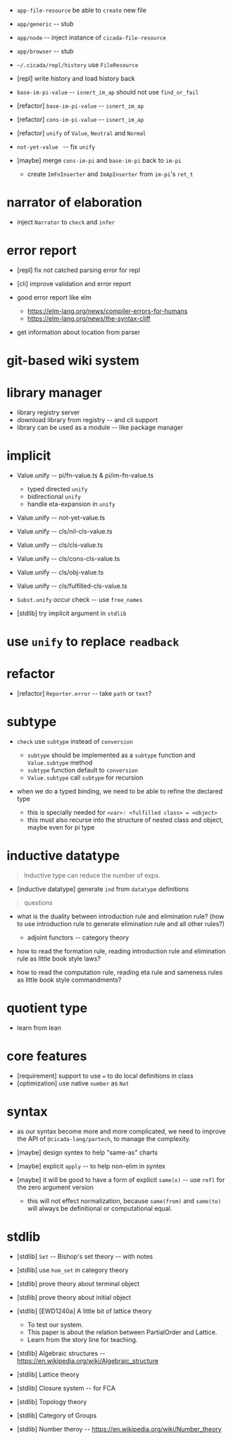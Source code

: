 - `app-file-resource` be able to `create` new file

- `app/generic` -- stub
- `app/node` -- inject instance of `cicada-file-resource`
- `app/browser` -- stub

- `~/.cicada/repl/history` use `FileResource`

- [repl] write history and load history back

- `base-im-pi-value` -- `isnert_im_ap` should not use `find_or_fail`

- [refactor] `base-im-pi-value` -- `isnert_im_ap`
- [refactor] `cons-im-pi-value` -- `isnert_im_ap`

- [refactor] `unify` of `Value`, `Neutral` and `Normal`

- `not-yet-value ` -- fix `unify`

- [maybe] merge `cons-im-pi` and `base-im-pi` back to `im-pi`

  - create `ImFnInserter` and `ImApInserter` from `im-pi`'s `ret_t`

# narrator of elaboration

- inject `Narrator` to `check` and `infer`

# error report

- [repl] fix not catched parsing error for repl
- [cli] improve validation and error report

- good error report like elm

  - https://elm-lang.org/news/compiler-errors-for-humans
  - https://elm-lang.org/news/the-syntax-cliff

- get information about location from parser

# git-based wiki system

# library manager

- library registry server
- download library from registry -- and cli support
- library can be used as a module  -- like package manager

# implicit

- Value.unify -- pi/fn-value.ts & pi/im-fn-value.ts

  - typed directed `unify`
  - bidirectional `unify`
  - handle eta-expansion in `unify`

- Value.unify -- not-yet-value.ts

- Value.unify -- cls/nil-cls-value.ts
- Value.unify -- cls/cls-value.ts
- Value.unify -- cls/cons-cls-value.ts
- Value.unify -- cls/obj-value.ts
- Value.unify -- cls/fulfilled-cls-value.ts

- `Subst.unify` occur check -- use `free_names`

- [stdlib] try implicit argument in `stdlib`

# use `unify` to replace `readback`

# refactor

- [refactor] `Reporter.error` -- take `path` or `text`?

# subtype

- `check` use `subtype` instead of `conversion`
  - `subtype` should be implemented as a `subtype` function and `Value.subtype` method
  - `subtype` function default to `conversion`
  - `Value.subtype` call `subtype` for recursion

- when we do a typed binding, we need to be able to refine the declared type
  - this is specially needed for `<var>: <fulfilled class> = <object>`
  - this must also recurse into the structure of nested class and object, maybe even for pi type

# inductive datatype

> Inductive type can reduce the number of exps.

- [inductive datatype] generate `ind` from `datatype` definitions

> questions

- what is the duality between introduction rule and elimination rule?
  (how to use introduction rule to generate elimination rule and all other rules?)
  - adjoint functors -- category theory

- how to read the formation rule, reading introduction rule and elimination rule as little book style laws?
- how to read the computation rule, reading eta rule and sameness rules as little book style commandments?

# quotient type

- learn from lean

# core features

- [requirement] support to use `=` to do local definitions in class
- [optimization] use native `number` as `Nat`

# syntax

- as our syntax become more and more complicated,
  we need to improve the API of `@cicada-lang/partech`,
  to manage the complexity.

- [maybe] design syntex to help "same-as" charts
- [maybe] explicit `apply` -- to help non-elim in syntex
- [maybe] it will be good to have a form of explicit `same(x)` -- use `refl` for the zero argument version
  - this will not effect normalization, because `same(from)` and `same(to)` will always be definitional or computational equal.

# stdlib

- [stdlib] `Set` -- Bishop's set theory -- with notes

- [stdlib] use `hom_set` in category theory
- [stdlib] prove theory about terminal object
- [stdlib] prove theory about initial object

- [stdlib] [EWD1240a] A little bit of lattice theory
  - To test our system.
  - This paper is about the relation between PartialOrder and Lattice.
  - Learn from the story line for teaching.

- [stdlib] Algebraic structures -- https://en.wikipedia.org/wiki/Algebraic_structure

- [stdlib] Lattice theory

- [stdlib] Closure system -- for FCA

- [stdlib] Topology theory

- [stdlib] Category of Groups

- [stdlib] Number theroy -- https://en.wikipedia.org/wiki/Number_theory
